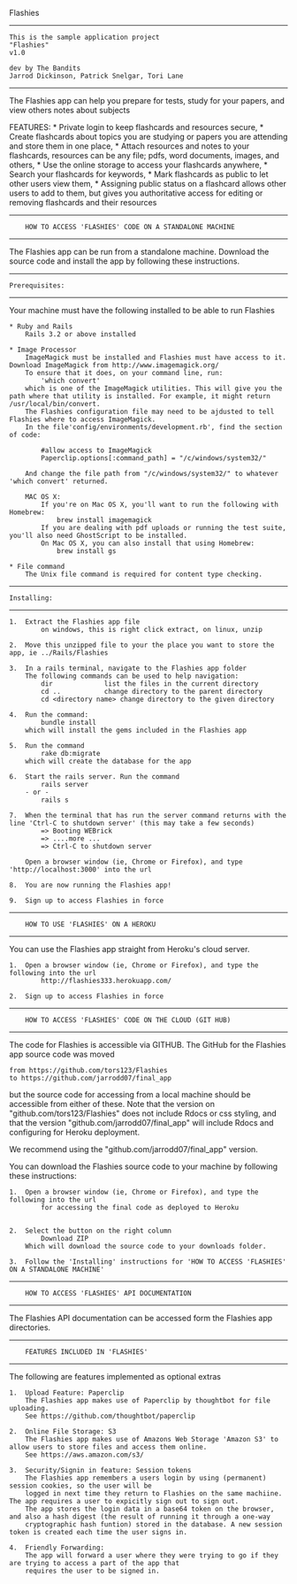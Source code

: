 Flashies
*****************************************************************************
	This is the sample application project
	"Flashies"
	v1.0
	
	dev by The Bandits
	Jarrod Dickinson, Patrick Snelgar, Tori Lane
*****************************************************************************
The Flashies app can help you prepare for tests, study for your papers, and view others notes about subjects

FEATURES:
	* Private login to keep flashcards and resources secure,
	* Create flashcards about topics you are studying or papers you are attending and store them in one place,
	* Attach resources and notes to your flashcards, resources can be any file; pdfs, word documents, images, and others,
	* Use the online storage to access your flashcards anywhere,
	* Search your flashcards for keywords,
	* Mark flashcards as public to let other users view them,
	* Assigning public status on a flashcard allows other users to add to them, but gives you authoritative access for 
	  editing or removing flashcards and their resources


****************************************************************
		HOW TO ACCESS 'FLASHIES' CODE ON A STANDALONE MACHINE
****************************************************************
The Flashies app can be run from a standalone machine. Download the source code and install the app by 
following these instructions.

----------------------------
	Prerequisites:
----------------------------
Your machine must have the following installed to be able to run Flashies

	* Ruby and Rails
		Rails 3.2 or above installed

	* Image Processor
		ImageMagick must be installed and Flashies must have access to it. Download ImageMagick from http://www.imagemagick.org/ 
		To ensure that it does, on your command line, run: 
			'which convert' 
		which is one of the ImageMagick utilities. This will give you the path where that utility is installed. For example, it might return /usr/local/bin/convert.
		The Flashies configuration file may need to be ajdusted to tell Flashies where to access ImageMagick. 
		In the file'config/environments/development.rb', find the section of code:

			#allow access to ImageMagick
  			Paperclip.options[:command_path] = "/c/windows/system32/"

		And change the file path from "/c/windows/system32/" to whatever 'which convert' returned.
		
		MAC OS X:
			If you're on Mac OS X, you'll want to run the following with Homebrew:
				brew install imagemagick
			If you are dealing with pdf uploads or running the test suite, you'll also need GhostScript to be installed. 
			On Mac OS X, you can also install that using Homebrew:
				brew install gs
				
	* File command
		The Unix file command is required for content type checking.

----------------------------
	Installing:
----------------------------

	1. 	Extract the Flashies app file
			on windows, this is right click extract, on linux, unzip

	2. 	Move this unzipped file to your the place you want to store the app, ie ../Rails/Flashies

	3. 	In a rails terminal, navigate to the Flashies app folder
	   	The following commands can be used to help navigation:
			dir 			list the files in the current directory
			cd ..			change directory to the parent directory
			cd <directory name>	change directory to the given directory

	4. 	Run the command:
			bundle install
	   	which will install the gems included in the Flashies app

	5. 	Run the command 
			rake db:migrate
	   	which will create the database for the app
	
	6. 	Start the rails server. Run the command
			rails server
		- or -
			rails s

	7. 	When the terminal that has run the server command returns with the line 'Ctrl-C to shutdown server' (this may take a few seconds)
			=> Booting WEBrick
			=> ....more ...
			=> Ctrl-C to shutdown server

	   	Open a browser window (ie, Chrome or Firefox), and type 'http://localhost:3000' into the url

	8. 	You are now running the Flashies app!
 
	9. 	Sign up to access Flashies in force


****************************************************************
		HOW TO USE 'FLASHIES' ON A HEROKU
****************************************************************
You can use the Flashies app straight from Heroku's cloud server.

	1. 	Open a browser window (ie, Chrome or Firefox), and type the following into the url
			http://flashies333.herokuapp.com/

	2. 	Sign up to access Flashies in force
	
	
****************************************************************
		HOW TO ACCESS 'FLASHIES' CODE ON THE CLOUD (GIT HUB)
****************************************************************
The code for Flashies is accessible via GITHUB. 
The GitHub for the Flashies app source code was moved 

	from https://github.com/tors123/Flashies 
	to https://github.com/jarrodd07/final_app
	
but the source code for accessing from a local machine should be accessible from either of these.
Note that the version on "github.com/tors123/Flashies" does not include Rdocs or css styling,
and that the version "github.com/jarrodd07/final_app" will include Rdocs and configuring for Heroku deployment.

We recommend using the "github.com/jarrodd07/final_app" version.

You can download the Flashies source code to your machine by following these instructions:

	1. 	Open a browser window (ie, Chrome or Firefox), and type the following into the url
			for accessing the final code as deployed to Heroku
			

	2. 	Select the button on the right column	
			Download ZIP
		Which will download the source code to your downloads folder.
	
	3. 	Follow the 'Installing' instructions for 'HOW TO ACCESS 'FLASHIES' ON A STANDALONE MACHINE'
		
		
****************************************************************
		HOW TO ACCESS 'FLASHIES' API DOCUMENTATION
****************************************************************
The Flashies API documentation can be accessed form the Flashies app directories.



****************************************************************
		FEATURES INCLUDED IN 'FLASHIES'
****************************************************************
The following are features implemented as optional extras

	1.	Upload Feature: Paperclip
		The Flashies app makes use of Paperclip by thoughtbot for file uploading.
		See https://github.com/thoughtbot/paperclip
		
	2. 	Online File Storage: S3
		The Flashies app makes use of Amazons Web Storage 'Amazon S3' to allow users to store files and access them online.
		See https://aws.amazon.com/s3/
		
	3. 	Security/Signin in feature: Session tokens
		The Flashies app remembers a users login by using (permanent) session cookies, so the user will be 
		logged in next time they return to Flashies on the same machiine. The app requires a user to expicitly sign out to sign out. 
		The app stores the login data in a base64 token on the browser, and also a hash digest (the result of running it through a one-way 
		cryptographic hash funtion) stored in the database. A new session token is created each time the user signs in.
		
	4.	Friendly Forwarding: 
		The app will forward a user where they were trying to go if they are trying to access a part of the app that
		requires the user to be signed in.
		